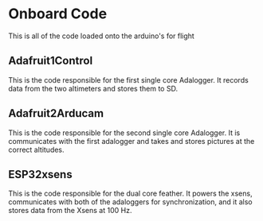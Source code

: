 # Onboard Code

This is all of the code loaded onto the arduino's for flight

## Adafruit1Control
This is the code responsible for the first single core Adalogger. It records data from the two altimeters and stores them to SD.

## Adafruit2Arducam
This is the code responsible for the second single core Adalogger. It is communicates with the first adalogger and takes and stores pictures at the correct altitudes. 
## ESP32xsens
This is the code responsible for the dual core feather. It powers the xsens, communicates with both of the adaloggers for synchronization, and it also stores data from the Xsens at 100 Hz.
